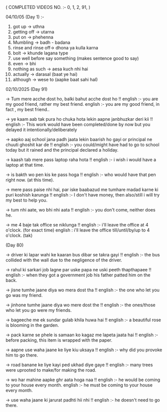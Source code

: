 ( COMPLETED VIDEOS NO. :- 0, 1, 2, 91, )

04/10/05 (Day 1) :-

1. got up -> uthna
2. getting off -> utarna
3. put on -> phehenna
4. Mumbling -> badh - badana
5. rinse and rinse off-> dhona ya kulla karna
6. bolt -> khunde lagana type
7. use well before say something (makes sentence good to say)
8. even -> bhi
9. nothing as such -> aesa kuch nhi hai
10. actually -> darasal (baat ye hai)
11. although -> wese to (aapke baat sahi haI)

02/10/2025 (Day 91)

-> Tum mere acche dost ho, balki bahut acche dost ho !!
english :- you are my good friend, rather my best friend.
english :- you are my good friend, in fact , my best friend..

-> ye kaam aab tak pura ho chuka hota lekin aapne janbhuzkar deri kii !!
english :- This work would have been completed/done by now but you delayed it intentionally/deliberately

-> aapko aaj school jana padh jaata lekin baarish ho gayi or principal ne chuuti ghoshit kar de !!
english :- you could/might have had to go to school today but it rained and the principal declared a holiday.

-> kaash tab mere pass laptop raha hota !!
english :- i wish i would have a laptop at that time.

-> is bakth wo pen kis ke pass hoga !!
english :- who would have that pen right now. (at this time).

-> mere pass paise nhi hai, par iske baabazud me tumhare madad karne ki puri koshish karunga !!
english :- I don't have money, then also/still i will try my best to help you.

-> tum nhi aate, wo bhi nhi aata !!
english :- you don't come, neither does he.

-> me 4 baje tak office se niklunga !!
english :- i'll leave the office at 4 o'clock. (for exact time)
english : i'll leave the office till/until/by/up to 4 o'clock. (tak)

(Day 80)

-> driver ki lapar wahi ke kaaran bus dibar se takra gayi !!
english :- the bus collided with the wall due to the negligence of the driver.

-> rahul ki sarkari job lagne par uske papa ne uski peeth thapthapaee !!
english :- when they got a government job his father patted him on the back.

-> jisne tumhe jaane diya wo mera dost tha !!
english :- the one who let you go was my friend.

-> jinhone tumhe jaane diya wo mere dost the !!
english :- the ones/those who let you go were my friends.

-> bageeche me ek sundar gulab khila huwa hai !!
english :- a beautiful rose is blooming in the garden.

-> pack karne se phele is samaan ko kagaz me lapeta jaata hai !!
english :- before packing, this item is wrapped with the paper.

-> aapne use waha jaane ke liye kiu uksaya !!
english :- why did you provoke him to go there.

-> road banane ke liye kayi ped ukhad diye gaye !!
english :- many trees were uprooted to make/for making the road.

-> wo har mahine aapke ghr aata hoga naa !!
english :- he would be coming to your house every month.
english :- he must be coming to your house every month.


-> use waha jaane ki jarurat padhti hii nhi !!
english :- he doesn't need to go there.
